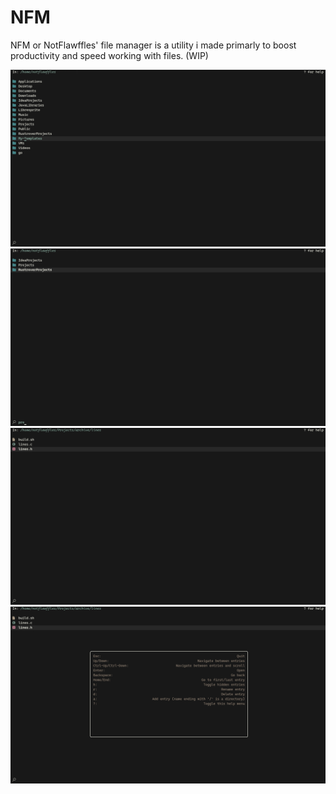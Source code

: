 # NFM
NFM or NotFlawffles' file manager is a utility i made primarly to boost productivity and speed working with files. (WIP)

![screenshot-1](https://github.com/NotFlawffles/nfm/blob/main/res/screenshot-1.png)
![screenshot-2](https://github.com/NotFlawffles/nfm/blob/main/res/screenshot-2.png)
![screenshot-3](https://github.com/NotFlawffles/nfm/blob/main/res/screenshot-3.png)
![screenshot-4](https://github.com/NotFlawffles/nfm/blob/main/res/screenshot-4.png)
